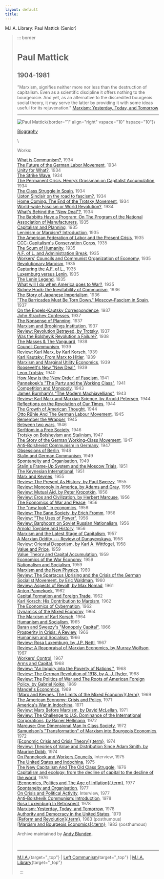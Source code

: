```yaml
---
layout: default
title: 
---
```

M.I.A. Library: Paul Mattick (Senior)

> ::: border
>  
>
> # Paul Mattick
>
> ## 1904-1981
>
> "Marxism, signifies neither more nor less than the destruction of
> capitalism. Even as a scientific discipline it offers nothing to the
> bourgeoisie. And yet, as an alternative to the discredited bourgeois
> social theory, it may serve the latter by providing it with some ideas
> useful for its rejuvenation." [Marxism: Yesterday, Today, and
> Tomorrow](1978/marxism.htm)
>
> ------------------------------------------------------------------------
>
> ![Paul
> Mattick](../../glossary/people/m/pics/mattick-paul.jpg){border="1"
> align="right" vspace="10" hspace="10"}\
>
> [Biography](../../glossary/people/m/a.htm#mattick-paul)
>
> \
>
> Works:
>
> [What is
> Communism?](../../subject/left-wing/icc/1934/10/communism.htm), 1934\
> [The Future of the German Labor
> Movement](../../subject/left-wing/icc/1934/10/future.htm), 1934\
> [Unity for
> What?](../../subject/left-wing/icc/1934/10/unity-for-what.htm), 1934\
> [The Strike
> Wave](../../subject/left-wing/icc/1934/10/strike-wave.htm), 1934\
> [The Permanent Crisis. Henryk Grossman on Capitalist
> Accumulation](../../subject/left-wing/icc/1934/11/permanent-crisis.htm),
> 1934\
> [The Class Struggle in
> Spain](../../subject/left-wing/icc/1934/11/spain.htm), 1934\
> [Upton Sinclair on the road to
> fascism?](../../subject/left-wing/icc/1934/11/upton-sinclair.htm),
> 1934\
> [Home Coming. The End of the Trotsky
> Movement](../../subject/left-wing/icc/1934/11/home-coming.htm), 1934\
> [World-wide Fascism or World
> Revolution?](1934/fascism-revolution.htm), 1934\
> [What\'s Behind the \"New
> Deal\"?](../../subject/left-wing/icc/1934/12/new-deal.htm), 1934\
> [The Babbitts Have a Program: On The Program of the National
> Association of
> Manufacturers](../../subject/left-wing/icc/1935/01/babbitts.htm),
> 1935\
> [Capitalism and
> Planning](../../subject/left-wing/icc/1935/01/capitalism.htm), 1935\
> [Leninism or Marxism?
> Introduction](../../subject/left-wing/icc/1935/02/introduction.htm),
> 1935\
> [The American Federation of Labor and the Present
> Crisis](../../subject/left-wing/icc/1935/02/present-crisis.htm), 1935\
> [CCC: Capitalism's Conservation
> Corps](../../subject/left-wing/icc/1935/03/corps.htm), 1935\
> [The Scum of
> Humanity](../../subject/left-wing/icc/1935/03/humanity.htm), 1935\
> [A.F. of L. and Administration
> Break](../../subject/left-wing/icc/1935/03/break.htm), 1935\
> [Workers' Councils and Communist Organization of
> Economy](../../subject/left-wing/icc/1935/04/councils-economy.htm),
> 1935\
> [Revolutionary
> Marxism](../../subject/left-wing/icc/1935/05/marxism.htm), 1935\
> [Capturing the A.F. of
> L.](../../subject/left-wing/icc/1935/05/capturing.htm), 1935\
> [Luxemburg versus Lenin](1936/luxemburg-lenin.htm), 1935\
> [The Lenin Legend](1935/lenin-legend.htm), 1935\
> [What will I do when America goes to War?](1935/war-america.htm),
> 1935\
> [Sidney Hook: the Inevitability of Communism](1936/inevitability.htm),
> 1936\
> [The Story of Japanese Imperialism](1936/japanese-imperialism.htm),
> 1936\
> ["The Barricades Must Be Torn Down." Moscow-Fascism in
> Spain](1937/spain.htm), 1937\
> [On the Engels-Kautsky
> Correspondence](1937/kautsky-engels-letters.htm), 1937\
> [John Strachey Confesses](1937/strachey.htm), 1937\
> [The Nonsense of Planning](1937/08/nonsense-planning.htm), 1937\
> [Marxism and Brookings Institution](1937/08/brookings.htm), 1937\
> [Review: Revolution Betrayed, by
> Trotsky](1937/11/revolution-betrayed.htm), 1937\
> [Was the Bolshevik Revolution a
> Failure?](1938/revolution-failure.htm), 1938\
> [The Masses & The Vanguard](1938/mass-vanguard.htm), 1938\
> [Council Communism](1939/council-communism.htm), 1939\
> [Review: Karl Marx, by Karl Korsch](1939/korsch.htm), 1939\
> [Karl Kautsky: From Marx to Hitler](1939/kautsky.htm), 1939\
> [Marxism and Marginal Utility Economics](1939/marginal.htm), 1939\
> [Roosevelt's New "New Deal"](1939/11/new-new-deal.htm), 1939\
> [Leon Trotsky](1940/trotsky.htm), 1940\
> [How New is the 'New Order' of Fascism](1941/new-order.htm), 1941\
> [Pannekoek's "The Party and the Working Class"](1941/pannekoek.htm),
> 1941\
> [Competition and Monopoly](1943/competition.htm), 1943\
> [James Burnham's "The Modern
> Machiavellians"](1943/machiavellians.htm), 1943\
> [Review: Karl Marx and Marxian Science, by Arnold
> Petersen](1944/06/petersen.htm), 1944\
> [Reflections on the Revolution of Our
> Times](1944/06/reflections-revolution.htm), 1944\
> [The Growth of American Thought](1944/08/american-thought.htm), 1944\
> [Otto Rühle And The German Labour Movement](1945/otto-ruhle.htm),
> 1945\
> [Remember the Wrapper](1945/lerner.htm), 1945\
> [Between two wars](1946/07/between-wars.htm), 1946\
> [Serfdom in a Free Society](1946/09/serfdom.htm), 1946\
> [Trotsky on Bolshevism and Stalinism](1947/bolshevism-stalinism.htm),
> 1947\
> [The Story of the German Working-Class
> Movement](1947/07/german-workers.htm), 1947\
> [Anti-Bolshevist Communism in Germany](1947/germany.htm), 1947\
> [Obsessions of Berlin](1948/10/berlin.htm), 1948\
> [Stalin and German Communism](1949/stalin-german-communism.htm), 1949\
> [Spontaneity and Organisation](1949/spontaneity.htm), 1949\
> [Stalin's Frame-Up System and the Moscow
> Trials](1951/01/moscow-trials.htm), 1951\
> [The Keynesian International](1951/keynesian.htm), 1951\
> [Marx and Keynes](1955/keynes.htm), 1955\
> [Review: The Present As History, by Paul Sweezy](1955/sweezy.htm),
> 1955\
> [Review: Monopoly in America, by Adams and Gray](1956/monopoly.htm),
> 1956\
> [Review: Mutual Aid, by Peter Kropotkin](1956/kropotkin.htm), 1956\
> [Review: Eros and Civilization, by Herbert Marcuse](1956/marcuse.htm),
> 1956\
> [The Economics of War and Peace](1956/war-economics.htm), 1956\
> [The "new look" in economics](1956/new-look-economics.htm), 1956\
> [Review: The Sane Society, by Erich Fromm](1956/fromm.htm), 1956\
> [Review: "The Uses of Power"](1956/c-wright-mills.htm), 1956\
> [Review: Barghoorn on Soviet Russian
> Nationalism](1956/russian-nationalism.htm), 1956\
> [Arnold Toynbee and History](1956/toynbee-history.htm), 1956\
> [Marxism and the Latest Stage of Capitalism](1957/strachey.htm), 1957\
> [A Marxian Oddity --- Review of Dunayevskaya](1958/dunayevskaya.htm),
> 1958\
> [Review: Oriental Despotism, by Karl A.
> Wittfogel](1958/04/wittfogel.htm), 1958\
> [Value and Price](1959/value-price.htm), 1959\
> [Value Theory and Capital Accumulation](1959/value-theory.htm), 1959\
> [Economics of the War Economy](1959/war-economy.htm), 1959\
> [Nationalism and Socialism](1959/09/nationalism.htm), 1959\
> [Marxism and the New Physics](1960/new-physics.htm), 1960\
> [Review: The Spartacus Uprising and the Crisis of the German Socialist
> Movement, by Eric Waldman](1960/waldman.htm), 1960\
> [Review: Aspects of Revolt, by Max Nomad](1961/nomad.htm), 1961\
> [Anton Pannekoek](1960/pannekoek.htm), 1962\
> [Capital Formation and Foreign Trade](1962/foreign-trade.htm), 1962\
> [Karl Korsch: His Contribution to Marxism](1962/korsch.htm), 1962\
> [The Economics of Cybernation](1962/cybernation.htm), 1962\
> [Dynamics of the Mixed Economy](1964/dynamics-mixed.htm), 1964\
> [The Marxism of Karl Korsch](1964/korsch.htm), 1964\
> [Humanism and Socialism](1965/humanism.htm), 1965\
> [Baran and Sweezy's "Monopoly Capital"](1966/monopoly-capital.htm),
> 1966\
> [Prosperity In Crisis: A Review](1966/crisis.htm), 1966\
> [Humanism and Socialism](1966/humanism.htm), 1966\
> [Review: Rosa Luxemburg, by J.P. Nettl](1967/nettl.htm), 1967\
> [Review: A Reappraisal of Marxian Economics, by Murray
> Wolfson](1967/wolfson-reappraisal.htm), 1967\
> [Workers' Control](1967/workers-control.htm), 1967\
> [Arms and Capital](1968/kidron.htm), 1968\
> [Review: "An Inquiry into the Poverty of
> Nations."](1968/poverty-nations.htm), 1968\
> [Review: The German Revolution of 1918, by A. J.
> Ryder](1968/ryder.htm), 1968\
> [Review: The Politics of War and The Roots of American Foreign Policy,
> by Gabriel Kolko](1969/kolko.htm), 1969\
> [Mandel's Economics](1969/mandel.htm), 1969\
> [[Marx and Keynes. The Limits of the Mixed
> Economy]{.term}](1969/marx-keynes/index.htm), 1969\
> [The American Economy: Crisis and Policy](1971/american-economy.htm),
> 1971\
> [America's War in Indochina](1971/indochina-war.htm), 1971\
> [Review: Marx Before Marxism, by David
> McLellan](1971/mclellan-marx.htm), 1971\
> [Review: The Challenge to U.S. Dominance of the International
> Corporations, by Rainer Hellmann](1972/hellmann-dominance.htm), 1972\
> [Marcuse: One Dimensional Man In Class Society](1972/marcuse.htm),
> 1972\
> [Samuelson's "Transformation" of Marxism into Bourgeois
> Economics](1972/samuelson.htm), 1972\
> [[Economic Crisis and Crisis Theory]{.term}](1974/crisis/index.htm),
> 1974\
> [Review: Theories of Value and Distribution Since Adam Smith, by
> Maurice Dobb](1974/dobb-theories.htm), 1974\
> [On Pannekoek and Workers Councils](1975/lebel.htm), Interview, 1975\
> [The United States and Indochina](1975/us-indochina.htm), 1975\
> [The New Capitalism And The Old Class
> Struggle](1976/new-capitalism.htm), 1976\
> [Capitalism and ecology: from the decline of capital to the decline of
> the world](1976/ecology.htm), 1976\
> [[Economics, Politics and The Age of
> Inflation]{.term}](1977/inflation/index.htm), 1977\
> [Spontaneity and Organisation](1977/spontaneity.htm), 1977\
> [On Crisis and Political Activity](1977/lotta-continua.htm),
> Interview, 1977\
> [Anti-Bolshevik Communism: Introduction](1978/introduction.htm), 1978\
> [Rosa Luxemburg In Retrospect](1978/luxemburg.htm), 1978\
> [Marxism: Yesterday, Today, and Tomorrow](1978/marxism.htm), 1978\
> [Authority and Democracy in the United
> States](1979/authority-democracy.htm), 1979\
> [[Reform and Revolution]{.term}](1983/reform/index.htm), 1983
> (posthumous)\
> [[Marxism and Bourgeois
> Economics]{.term}](1983/bourgeois-economics/index.htm), 1983
> (posthumous)
>
> Archive maintained by [Andy
> Blunden](../../admin/volunteers/biographies/ablunden.htm).
>
>  
>
> ------------------------------------------------------------------------
>
> [M.I.A.](../../index.htm){target="_top"} \| [Left
> Communism](../../subject/left-wing/index.htm){target="_top"} \|
> [M.I.A. Library](../index.htm){target="_top"}
>
>  
> :::
